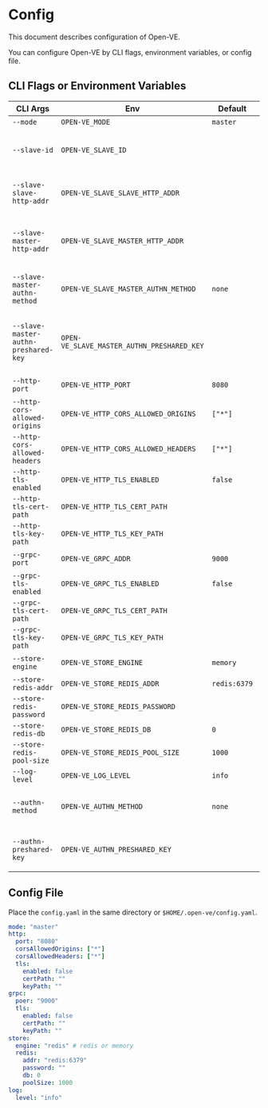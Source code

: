 # Config

This document describes configuration of Open-VE.

You can configure Open-VE by CLI flags, environment variables, or config file.

## CLI Flags or Environment Variables

| CLI Args                             | Env                                        | Default      | Desc                                                                                   |
| ------------------------------------ | ------------------------------------------ | ------------ | -------------------------------------------------------------------------------------- |
| `--mode`                             | `OPEN-VE_MODE`                             | `master`     | master or slave                                                                        |
| `--slave-id`                         | `OPEN-VE_SLAVE_ID`                         |              | Unique slave ID (if mode is slave, this is required)                                   |
| `--slave-slave-http-addr`            | `OPEN-VE_SLAVE_SLAVE_HTTP_ADDR`            |              | HTTP server address (if mode is slave, this is required)                               |
| `--slave-master-http-addr`           | `OPEN-VE_SLAVE_MASTER_HTTP_ADDR`           |              | Master HTTP server address (if mode is slave, this is required)                        |
| `--slave-master-authn-method`        | `OPEN-VE_SLAVE_MASTER_AUTHN_METHOD`        | `none`       | Authentication method of the master server (preshared)                                 |
| `--slave-master-authn-preshared-key` | `OPEN-VE_SLAVE_MASTER_AUTHN_PRESHARED_KEY` |              | Preshared key of the master server (if authn method of the master server is preshared) |
| `--http-port`                        | `OPEN-VE_HTTP_PORT`                        | `8080`       | HTTP server port number                                                                |
| `--http-cors-allowed-origins`        | `OPEN-VE_HTTP_CORS_ALLOWED_ORIGINS`        | `["*"]`      | CORS allowed origins                                                                   |
| `--http-cors-allowed-headers`        | `OPEN-VE_HTTP_CORS_ALLOWED_HEADERS`        | `["*"]`      | CORS allowed headers                                                                   |
| `--http-tls-enabled`                 | `OPEN-VE_HTTP_TLS_ENABLED`                 | `false`      | HTTP server TLS enabled                                                                |
| `--http-tls-cert-path`               | `OPEN-VE_HTTP_TLS_CERT_PATH`               |              | HTTP server TLS cert path                                                              |
| `--http-tls-key-path`                | `OPEN-VE_HTTP_TLS_KEY_PATH`                |              | HTTP server TLS key path                                                               |
| `--grpc-port`                        | `OPEN-VE_GRPC_ADDR`                        | `9000`       | gRPC server port number                                                                |
| `--grpc-tls-enabled`                 | `OPEN-VE_GRPC_TLS_ENABLED`                 | `false`      | gRPC server TLS enabled                                                                |
| `--grpc-tls-cert-path`               | `OPEN-VE_GRPC_TLS_CERT_PATH`               |              | gRPC server TLS cert path                                                              |
| `--grpc-tls-key-path`                | `OPEN-VE_GRPC_TLS_KEY_PATH`                |              | gRPC server TLS key path                                                               |
| `--store-engine`                     | `OPEN-VE_STORE_ENGINE`                     | `memory`     | store engine (redis/memory)                                                            |
| `--store-redis-addr`                 | `OPEN-VE_STORE_REDIS_ADDR`                 | `redis:6379` | Redis address                                                                          |
| `--store-redis-password`             | `OPEN-VE_STORE_REDIS_PASSWORD`             |              | Redis password                                                                         |
| `--store-redis-db`                   | `OPEN-VE_STORE_REDIS_DB`                   | `0`          | Redis DB                                                                               |
| `--store-redis-pool-size`            | `OPEN-VE_STORE_REDIS_POOL_SIZE`            | `1000`       | Redis pool size                                                                        |
| `--log-level`                        | `OPEN-VE_LOG_LEVEL`                        | `info`       | Log level                                                                              |
| `--authn-method`                     | `OPEN-VE_AUTHN_METHOD`                     | `none`       | Authentication method of the server (preshared)                                        |
| `--authn-preshared-key`              | `OPEN-VE_AUTHN_PRESHARED_KEY`              |              | Preshared key of the server (if authn method is preshared)                             |

## Config File

Place the `config.yaml` in the same directory or `$HOME/.open-ve/config.yaml`.

```yaml
mode: "master"
http:
  port: "8080"
  corsAllowedOrigins: ["*"]
  corsAllowedHeaders: ["*"]
  tls:
    enabled: false
    certPath: ""
    keyPath: ""
grpc:
  poer: "9000"
  tls:
    enabled: false
    certPath: ""
    keyPath: ""
store:
  engine: "redis" # redis or memory
  redis:
    addr: "redis:6379"
    password: ""
    db: 0
    poolSize: 1000
log:
  level: "info"
```
